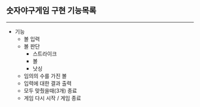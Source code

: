 ## 숫자야구게임 구현 기능목록

-------
- 기능
  - 볼 입력
  - 볼 판단
    - 스트라이크
    - 볼
    - 낫싱
  - 임의의 수를 가진 볼
  - 입력에 대한 결과 출력
  - 모두 맞췄을때(3개) 종료
  - 게임 다시 시작 / 게임 종료